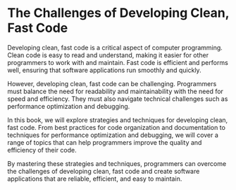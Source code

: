 The Challenges of Developing Clean, Fast Code
===========================================================

Developing clean, fast code is a critical aspect of computer programming. Clean code is easy to read and understand, making it easier for other programmers to work with and maintain. Fast code is efficient and performs well, ensuring that software applications run smoothly and quickly.

However, developing clean, fast code can be challenging. Programmers must balance the need for readability and maintainability with the need for speed and efficiency. They must also navigate technical challenges such as performance optimization and debugging.

In this book, we will explore strategies and techniques for developing clean, fast code. From best practices for code organization and documentation to techniques for performance optimization and debugging, we will cover a range of topics that can help programmers improve the quality and efficiency of their code.

By mastering these strategies and techniques, programmers can overcome the challenges of developing clean, fast code and create software applications that are reliable, efficient, and easy to maintain.
